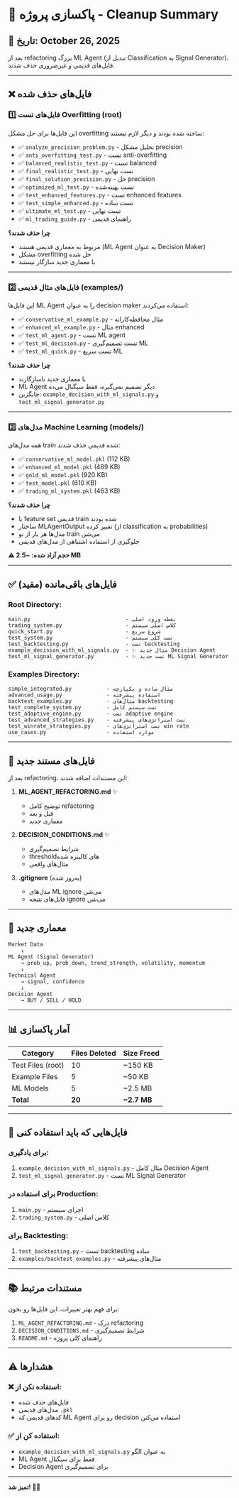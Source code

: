 # 🧹 پاکسازی پروژه - Cleanup Summary

## 📅 تاریخ: October 26, 2025

بعد از refactoring بزرگ ML Agent (تبدیل از Classification به Signal Generator)، فایل‌های قدیمی و غیرضروری حذف شدند.

---

## ❌ فایل‌های حذف شده

### 1️⃣ فایل‌های تست Overfitting (root)
این فایل‌ها برای حل مشکل overfitting ساخته شده بودند و دیگر لازم نیستند:

- ✅ `analyze_precision_problem.py` - تحلیل مشکل precision
- ✅ `anti_overfitting_test.py` - تست anti-overfitting
- ✅ `balanced_realistic_test.py` - تست balanced
- ✅ `final_realistic_test.py` - تست نهایی
- ✅ `final_solution_precision.py` - حل precision
- ✅ `optimized_ml_test.py` - تست بهینه‌شده
- ✅ `test_enhanced_features.py` - تست enhanced features
- ✅ `test_simple_enhanced.py` - تست ساده
- ✅ `ultimate_ml_test.py` - تست نهایی
- ✅ `ml_trading_guide.py` - راهنمای قدیمی

**چرا حذف شدند؟**
- مربوط به معماری قدیمی هستند (ML Agent به عنوان Decision Maker)
- مشکل overfitting حل شده
- با معماری جدید سازگار نیستند

---

### 2️⃣ فایل‌های مثال قدیمی (examples/)
این فایل‌ها ML Agent را به عنوان decision maker استفاده می‌کردند:

- ✅ `conservative_ml_example.py` - مثال محافظه‌کارانه
- ✅ `enhanced_ml_example.py` - مثال enhanced
- ✅ `test_ml_agent.py` - تست ML agent
- ✅ `test_ml_decision.py` - تست تصمیم‌گیری ML
- ✅ `test_ml_quick.py` - تست سریع ML

**چرا حذف شدند؟**
- با معماری جدید ناسازگارند
- ML Agent دیگر تصمیم نمی‌گیره، فقط سیگنال می‌ده
- جایگزین: `example_decision_with_ml_signals.py` و `test_ml_signal_generator.py`

---

### 3️⃣ مدل‌های Machine Learning (models/)
همه مدل‌های train شده قدیمی حذف شدند:

- ✅ `conservative_ml_model.pkl` (112 KB)
- ✅ `enhanced_ml_model.pkl` (489 KB)
- ✅ `gold_ml_model.pkl` (920 KB)
- ✅ `test_model.pkl` (610 KB)
- ✅ `trading_ml_system.pkl` (463 KB)

**چرا حذف شدند؟**
- با feature set قدیمی train شده بودند
- ساختار MLAgentOutput تغییر کرده (از classification به probabilities)
- مدل‌ها هر بار از نو train می‌شن
- جلوگیری از استفاده اشتباهی از مدل‌های قدیمی

**⚠️ حجم آزاد شده: ~2.5 MB**

---

## ✅ فایل‌های باقی‌مانده (مفید)

### Root Directory:
```
main.py                              - نقطه ورود اصلی
trading_system.py                    - کلاس اصلی سیستم
quick_start.py                       - شروع سریع
test_system.py                       - تست کلی سیستم
test_backtesting.py                  - تست backtesting
example_decision_with_ml_signals.py  - ✨ مثال جدید Decision Agent
test_ml_signal_generator.py          - ✨ تست جدید ML Signal Generator
```

### Examples Directory:
```
simple_integrated.py           - مثال ساده و یکپارچه
advanced_usage.py              - استفاده پیشرفته
backtest_examples.py           - مثال‌های backtesting
test_complete_system.py        - تست سیستم کامل
test_adaptive_engine.py        - تست adaptive engine
test_advanced_strategies.py    - تست استراتژی‌های پیشرفته
test_winrate_strategies.py     - تست استراتژی‌های win rate
use_cases.py                   - موارد استفاده
```

---

## 📝 فایل‌های مستند جدید

بعد از refactoring، این مستندات اضافه شدند:

1. **ML_AGENT_REFACTORING.md** ✨
   - توضیح کامل refactoring
   - قبل و بعد
   - معماری جدید

2. **DECISION_CONDITIONS.md** ✨
   - شرایط تصمیم‌گیری
   - threshold‌های کالیبره شده
   - مثال‌های واقعی

3. **.gitignore** (به‌روز شده)
   - مدل‌های ML ignore می‌شن
   - فایل‌های نتیجه ignore می‌شن

---

## 🎯 معماری جدید

```
Market Data
    ↓
ML Agent (Signal Generator)
    → prob_up, prob_down, trend_strength, volatility, momentum
    ↓
Technical Agent
    → signal, confidence
    ↓
Decision Agent
    → BUY / SELL / HOLD
```

---

## 📊 آمار پاکسازی

| Category | Files Deleted | Size Freed |
|----------|--------------|-----------|
| Test Files (root) | 10 | ~150 KB |
| Example Files | 5 | ~50 KB |
| ML Models | 5 | ~2.5 MB |
| **Total** | **20** | **~2.7 MB** |

---

## 🚀 فایل‌هایی که باید استفاده کنی

### برای یادگیری:
1. `example_decision_with_ml_signals.py` - مثال کامل Decision Agent
2. `test_ml_signal_generator.py` - تست ML Signal Generator

### برای استفاده در Production:
1. `main.py` - اجرای سیستم
2. `trading_system.py` - کلاس اصلی

### برای Backtesting:
1. `test_backtesting.py` - تست backtesting ساده
2. `examples/backtest_examples.py` - مثال‌های پیشرفته

---

## 📚 مستندات مرتبط

برای فهم بهتر تغییرات، این فایل‌ها رو بخون:

1. `ML_AGENT_REFACTORING.md` - درک refactoring
2. `DECISION_CONDITIONS.md` - شرایط تصمیم‌گیری
3. `README.md` - راهنمای کلی پروژه

---

## ⚠️ هشدارها

### ❌ استفاده نکن از:
- فایل‌های حذف شده
- مدل‌های قدیمی `.pkl`
- کدهای قدیمی که ML Agent رو برای decision استفاده می‌کنن

### ✅ استفاده کن از:
- `example_decision_with_ml_signals.py` به عنوان الگو
- ML Agent فقط برای سیگنال
- Decision Agent برای تصمیم‌گیری

---

**تمیز شد! 🧹✨**
